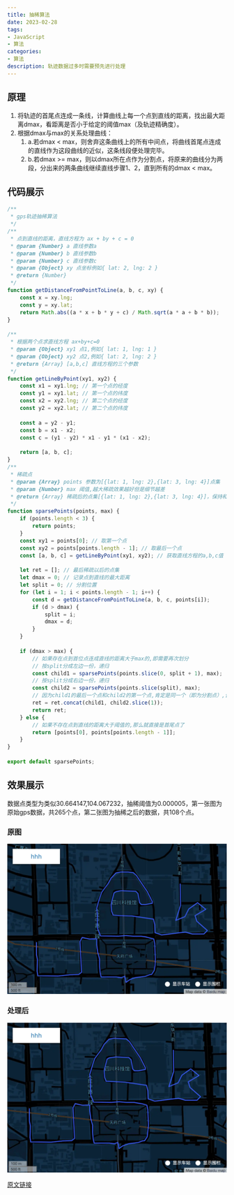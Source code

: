 ```yaml
---
title: 抽稀算法
date: 2023-02-28
tags:
- JavaScript
- 算法
categories:
- 算法
description: 轨迹数据过多时需要预先进行处理
---
```

## 原理

1. 将轨迹的首尾点连成一条线，计算曲线上每一个点到直线的距离，找出最大距离dmax，看距离是否小于给定的阈值max（及轨迹精确度）。
2. 根据dmax与max的关系处理曲线：
   1. a.若dmax < max，则舍弃这条曲线上的所有中间点，将曲线首尾点连成的直线作为这段曲线的近似，这条线段便处理完毕。
   2. b.若dmax >= max，则以dmax所在点作为分割点，将原来的曲线分为两段，分出来的两条曲线继续直线步骤1、2，直到所有的dmax < max。

## 代码展示

```js
/**
 * gps轨迹抽稀算法
 */
/**
 * 点到直线的距离，直线方程为 ax + by + c = 0
 * @param {Number} a 直线参数a
 * @param {Number} b 直线参数b
 * @param {Number} c 直线参数c
 * @param {Object} xy 点坐标例如{ lat: 2, lng: 2 }
 * @return {Number}
 */
function getDistanceFromPointToLine(a, b, c, xy) {
    const x = xy.lng;
    const y = xy.lat;
    return Math.abs((a * x + b * y + c) / Math.sqrt(a * a + b * b));
}

/**
 * 根据两个点求直线方程 ax+by+c=0
 * @param {Object} xy1 点1,例如{ lat: 1, lng: 1 }
 * @param {Object} xy2 点2,例如{ lat: 2, lng: 2 }
 * @return {Array} [a,b,c] 直线方程的三个参数
 */
function getLineByPoint(xy1, xy2) {
    const x1 = xy1.lng; // 第一个点的经度
    const y1 = xy1.lat; // 第一个点的纬度
    const x2 = xy2.lng; // 第二个点的经度
    const y2 = xy2.lat; // 第二个点的纬度

    const a = y2 - y1;
    const b = x1 - x2;
    const c = (y1 - y2) * x1 - y1 * (x1 - x2);

    return [a, b, c];
}
/**
 * 稀疏点
 * @param {Array} points 参数为[{lat: 1, lng: 2},{lat: 3, lng: 4}]点集
 * @param {Number} max 阈值,越大稀疏效果越好但是细节越差
 * @return {Array} 稀疏后的点集[{lat: 1, lng: 2},{lat: 3, lng: 4}]，保持和输入点集的顺序一致
 */
function sparsePoints(points, max) {
    if (points.length < 3) {
        return points;
    }
    const xy1 = points[0]; // 取第一个点
    const xy2 = points[points.length - 1]; // 取最后一个点
    const [a, b, c] = getLineByPoint(xy1, xy2); // 获取直线方程的a,b,c值

    let ret = []; // 最后稀疏以后的点集
    let dmax = 0; // 记录点到直线的最大距离
    let split = 0; // 分割位置
    for (let i = 1; i < points.length - 1; i++) {
        const d = getDistanceFromPointToLine(a, b, c, points[i]);
        if (d > dmax) {
            split = i;
            dmax = d;
        }
    }

    if (dmax > max) {
        // 如果存在点到首位点连成直线的距离大于max的,即需要再次划分
        // 按split分成左边一份，递归
        const child1 = sparsePoints(points.slice(0, split + 1), max);
        // 按split分成右边一份，递归
        const child2 = sparsePoints(points.slice(split), max);
        // 因为child1的最后一个点和child2的第一个点,肯定是同一个（即为分割点）,合并的时候,需要注意一下
        ret = ret.concat(child1, child2.slice(1));
        return ret;
    } else {
        // 如果不存在点到直线的距离大于阈值的,那么就直接是首尾点了
        return [points[0], points[points.length - 1]];
    }
}

export default sparsePoints;

```

## 效果展示

数据点类型为类似30.664147,104.067232，抽稀阈值为0.000005，第一张图为原始gps数据，共265个点，第二张图为抽稀之后的数据，共108个点。

### 原图

![原图](../../../assets/1.png)

### 处理后

![处理后](../../../assets/2.png)

[原文链接](https://www.jianshu.com/p/046bcaeb2cb6)
